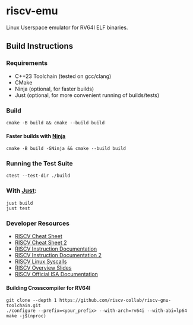 # riscv-emu

Linux Userspace emulator for RV64I ELF binaries.

## Build Instructions

### Requirements

- C++23 Toolchain (tested on gcc/clang)
- CMake
- Ninja (optional, for faster builds)
- Just (optional, for more convenient running of builds/tests)

### Build

```console
cmake -B build && cmake --build build
```

#### Faster builds with [Ninja](https://github.com/ninja-build/ninja)

```console
cmake -B build -GNinja && cmake --build build
```

### Running the Test Suite

```console
ctest --test-dir ./build
```

### With [Just](https://github.com/casey/just):

```console
just build
just test
```

### Developer Resources

- [RISCV Cheat Sheet](https://www.cs.sfu.ca/~ashriram/Courses/CS295/assets/notebooks/RISCV/RISCV_CARD.pdf)
- [RISCV Cheat Sheet 2](https://projectf.io/posts/riscv-cheat-sheet/)
- [RISCV Instruction Documentation](https://msyksphinz-self.github.io/riscv-isadoc/#_rv32i_rv64i_instructions)
- [RISCV Instruction Documentation 2](https://msyksphinz-self.github.io/riscv-isadoc/html/index.html)
- [RISCV Linux Syscalls](https://jborza.com/post/2021-05-11-riscv-linux-syscalls/)
- [RISCV Overview Slides](http://www.ee.ic.ac.uk/pcheung/teaching/eie2-iac/Lecture%206%20-%20RISC-V%20Instruction%20Set%20Overview%20(notes).pdf)
- [RISCV Official ISA Documentation](https://drive.google.com/file/d/1uviu1nH-tScFfgrovvFCrj7Omv8tFtkp/view)

#### Building Crosscompiler for RV64I

```console
git clone --depth 1 https://github.com/riscv-collab/riscv-gnu-toolchain.git
./configure --prefix=<your_prefix> --with-arch=rv64i --with-abi=lp64
make -j$(nproc)
```

